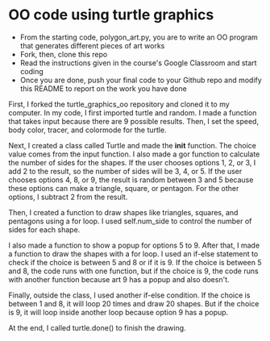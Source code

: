 # OO code using turtle graphics
- From the starting code, polygon_art.py, you are to write an OO program that generates different pieces of art works
- Fork, then, clone this repo
- Read the instructions given in the course's Google Classroom and start coding
- Once you are done, push your final code to your Github repo and modify this README to report on the work you have done

First, I forked the turtle_graphics_oo repository and cloned it to my computer.
In my code, I first imported turtle and random. I made a function that takes input because there are 9 possible results. Then, I set the speed, body color, tracer, and colormode for the turtle.

Next, I created a class called Turtle and made the __init__ function. The choice value comes from the input function.
I also made a gor function to calculate the number of sides for the shapes.
If the user chooses options 1, 2, or 3, I add 2 to the result, so the number of sides will be 3, 4, or 5.
If the user chooses options 4, 8, or 9, the result is random between 3 and 5 because these options can make a triangle, square, or pentagon.
For the other options, I subtract 2 from the result.

Then, I created a function to draw shapes like triangles, squares, and pentagons using a for loop. I used self.num_side to control the number of sides for each shape.

I also made a function to show a popup for options 5 to 9. After that, I made a function to draw the shapes with a for loop. I used an if-else statement to check if the choice is between 5 and 8 or if it is 9.
If the choice is between 5 and 8, the code runs with one function, but if the choice is 9, the code runs with another function because art 9 has a popup and also doesn't.

Finally, outside the class, I used another if-else condition. If the choice is between 1 and 8, it will loop 20 times and draw 20 shapes. But if the choice is 9, it will loop inside another loop because option 9 has a popup.

At the end, I called turtle.done() to finish the drawing.

